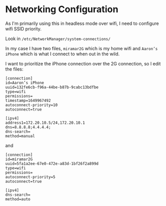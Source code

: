 # Networking Configuration

As I'm primarily using this in headless mode over wifi, I need to configure wifi SSID priority.

Look in `/etc/NetworkManager/system-connections/`

In my case I have two files, `miramar2G` which is my home wifi and `Aaron’s iPhone` which is what I connect to when out in the wild.

I want to prioritize the iPhone connection over the 2G connection, so I edit the files:

    [connection]
    id=Aaron’s iPhone
    uuid=132fe6cb-f96a-44be-b87b-9cabc13bdfbe
    type=wifi
    permissions=
    timestamp=1649967492
    autoconnect-priority=10
    autoconnect=true

    [ipv4]
    address1=172.20.10.5/24,172.20.10.1
    dns=8.8.8.8;4.4.4.4;
    dns-search=
    method=manual

and

    [connection]
    id=miramar2G
    uuid=5fa1a2ee-67e0-472e-a83d-1bf26f2a899d
    type=wifi
    permissions=
    autoconnect-priority=5
    autoconnect=true

    [ipv4]
    dns-search=
    method=auto

